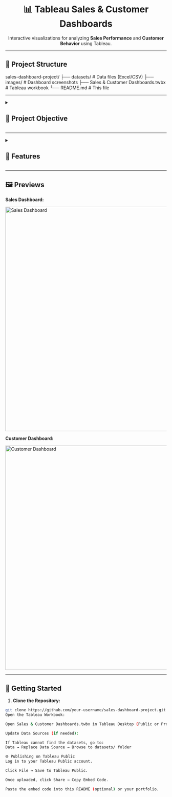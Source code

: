<h1 align="center">📊 Tableau Sales & Customer Dashboards</h1>

<p align="center">
  Interactive visualizations for analyzing <strong>Sales Performance</strong> and <strong>Customer Behavior</strong> using Tableau.
</p>

<hr/>

<h2>📁 Project Structure</h2>

sales-dashboard-project/
├── datasets/ # Data files (Excel/CSV)
├── images/ # Dashboard screenshots
├── Sales & Customer Dashboards.twbx # Tableau workbook
└── README.md # This file

---

<details>
<summary><h2>🎯 Project Objective</h2></summary>

This project includes two fully interactive dashboards created in Tableau to help stakeholders and executives monitor sales trends and customer behavior.

<ul>
  <li><strong>Sales Dashboard:</strong> For sales trends, performance KPIs, and product-wise analysis</li>
  <li><strong>Customer Dashboard:</strong> For customer segmentation, loyalty analysis, and top customers overview</li>
</ul>

</details>

---

<details>
<summary><h2>📌 Features</h2></summary>

<h3>🛍️ Sales Dashboard</h3>

- KPI Summary: Total Sales, Profit, Quantity (Year-wise)
- Monthly Sales Trends for current and previous year
- Highest & Lowest performing months
- Product Subcategory comparison (Sales vs Profit)
- Weekly Trends with above/below average indicators

<h3>👥 Customer Dashboard</h3>

- KPI Summary: No. of Customers, Orders, Sales per Customer
- Monthly Customer Trends
- Distribution by Order Count (Customer Loyalty)
- Top 10 Customers by Profit, Orders, Rank, Last Order Date

<h3>🧩 Design & Interactivity</h3>

- Dynamic Year Selection
- Drill-down Filters: Category, Subcategory, Region, State, City
- Dashboard Navigation Controls
- Interactive Graphs with built-in filters

</details>

---

<h2>🖼️ Previews</h2>

<p><strong>Sales Dashboard:</strong></p>
<img src="images/Sales Dashboard.png" alt="Sales Dashboard" width="700"/>

<p><strong>Customer Dashboard:</strong></p>
<img src="images/Customer Dashboard.png" alt="Customer Dashboard" width="700"/>

---

## 🚀 Getting Started

1. **Clone the Repository:**
```bash
git clone https://github.com/your-username/sales-dashboard-project.git
Open the Tableau Workbook:

Open Sales & Customer Dashboards.twbx in Tableau Desktop (Public or Professional).

Update Data Sources (if needed):

If Tableau cannot find the datasets, go to:
Data → Replace Data Source → Browse to datasets/ folder

🌐 Publishing on Tableau Public
Log in to your Tableau Public account.

Click File → Save to Tableau Public.

Once uploaded, click Share → Copy Embed Code.

Paste the embed code into this README (optional) or your portfolio.

